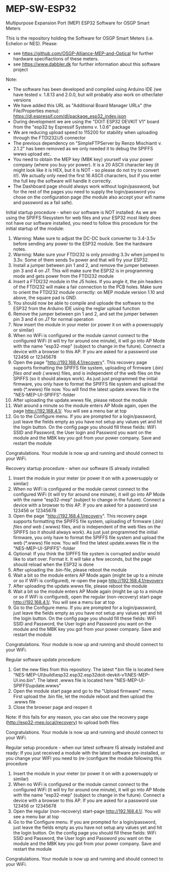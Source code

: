# MEP-SW-ESP32
Multipurpose Expansion Port (MEP) ESP32 Software for OSGP Smart Meters

This is the repository holding the Software for OSGP Smart Meters (i.e. Echelon or NES). Please:

- see https://github.com/OSGP-Alliance-MEP-and-Optical for further hardware specifiactions of these meters.
- see https://www.dabbler.dk for further information about this software project

Note:
- The software has been developed and compiled using Arduino IDE (we have tested v. 1.8.13 and 2.0.0, but will probably also work on other/later versions
- We have added this URL as "Additional Board Manager URLs" (the File/Properties menu): https://dl.espressif.com/dl/package_esp32_index.json
- During development we are using the "DOIT ESP32 DEVKIT V1" board from the "esp32 by Espressif Systems v. 1.0.6" package
- We are reducing upload speed to 115200 for stability when uploading through the FTDI232/J5 connector
- The previous dependency on "SimpleFTPServer by Renzo Mischianti v. 2.1.2" has been removed as we only needed it to debug the SPIFFS wwws upload etc.
- You need to obtain the MEP key (MBK key) yourself via your power company (where you buy yor power). It is a 20 ASCII character key (it might look like it is HEX, but it is NOT - so please do not try to convert it!). We actually only need the first 16 ASCII characters, but if you enter the full key the software will handle it correctly.
- The Dashboard page should always work without login/password, but for the rest of the pages you need to supply the login/password you chose on the configuration page (the module also accept your wifi name and password as a fail safe).


Initial startup procedure - when our software is NOT installed:
As we are using the SPIFFS filesystem for web files and your ESP32 most likely does not have our software installed, you need to follow this procedure for the initial startup of the module:
1. Warning: Make sure to adjust the DC-DC buck converter to 3.4-3.5v before sending any power to the ESP32 module. See the hardware notes.
2. Warning: Make sure your FTDI232 is only providng 3.3v when jumped to 3.3v. Some of them sends 5v power and that will fry your ESP32.
3. Install a jumper between pin 1 and 2, and remove the jumper between pin 3 and 4 on J7. This will make sure the ESP32 is in programming mode and gets power from the FTDI232 module
4. Insert a FTDI232 module in the J5 holes. If you angle it, the pin headers of the FTDI232 will make a fair connection to the PCB holes. Make sure to orient the FTDI232 module correctly: on MEP module version 1.10 and above, the square pad is GND.
5. You should now be able to compile and uploade the software to the ESP32 from the Arduino IDE using the reglar upload function
6. Remove the jumper between pin 1 and 2, and set the jumper between pin 3 and 4 on J7 for normal operation
7. Now insert the module in your meter (or power it on with a powersupply or similar)
8. When no WiFi is configured or the module cannot connect to the configured WiFi (it will try for around one minute), it will go into AP Mode with the name "esp32-mep" (subject to change in the future). Connect a device with a browser to this AP. If you are asked for a password use 123456 or 12345678
9. Open the page "http://192.168.4.1/recovery". This recovery page supports formatting the SPIFFS file system, uploading of firmware (*.bin) files and web (*.wwws) files, and is independent of the web files on the SPIFFS (so it should always work). As just just programmed the initial firmware, you only have to format the SPIFFS file system and upload the web (*.wwws) file now. You will find the latest update.wwws file in the "NES-MEP-UI-SPIFFS"-folder
10. After uploading the update.wwws file, please reboot the module
11. Wait around a minute so the module enters AP Mode again, open the page http://192.168.4.1/. You will see a menu bar at top
12. Go to the Configure menu. If you are prompted for a login/password, just leave the fields empty as you have not setup any values yet and hit the login button. On the config page you should fill these fields: WiFi SSID and Password, the User login and Password you want on the module and the MBK key you got from your power company. Save and restart the module

Congratulations. Your module is now up and running and should connect to your WiFi.


Recovery startup procedure - when our software IS already installed:
1. Insert the module in your meter (or power it on with a powersupply or similar)
2. When no WiFi is configured or the module cannot connect to the configured WiFi (it will try for around one minute), it will go into AP Mode with the name "esp32-mep" (subject to change in the future). Connect a device with a browser to this AP. If you are asked for a password use 123456 or 12345678
3. Open the page "http://192.168.4.1/recovery". This recovery page supports formatting the SPIFFS file system, uploading of firmware (*.bin) files and web (*.wwws) files, and is independent of the web files on the SPIFFS (so it should always work). As just just programmed the initial firmware, you only have to format the SPIFFS file system and upload the web (*.wwws) file now. You will find the latest update.wwws file in the "NES-MEP-UI-SPIFFS"-folder
4. Optional: If you think the SIPFFS file system is corrupted and/or would like to start over. Format it. It will take a few seconds, but the page should reload when the ESP32 is done
5. After uploading the .bin-file, please reboot the module
6. Wait a bit so the module enters AP Mode again (might be up to a minute or so if WiFi is configured), re-open the page http://192.168.4.1/revovery
7. After uploading the update.wwws file, please reboot the module
8. Wait a bit so the module enters AP Mode again (might be up to a minute or so if WiFi is configured), open the regular (non-recovery) start-page http://192.168.4.1/. You will see a menu bar at top
9. Go to the Configure menu. If you are prompted for a login/password, just leave the fields empty as you have not setup any values yet and hit the login button. On the config page you should fill these fields: WiFi SSID and Password, the User login and Password you want on the module and the MBK key you got from your power company. Save and restart the module

Congratulations. Your module is now up and running and should connect to your WiFi.


Regular software update procedure:
1. Get the new files from this repository. The latest *.bin file is located here "NES-MEP-UI\build\esp32.esp32.esp32doit-devkit-v1\NES-MEP-UI.ino.bin". The latest .wwws file is located here "NES-MEP-UI-SPIFFS\update.wwws"
2. Open the module start page and go to the "Upload firmware" menu. First upload the .bin file, let the module reboot and then upload the .wwws file
3. Close the browser page and reopen it

Note: If this fails for any reason, you can also use the recovery page (http://esp32-mep.local/recovery) to upload both files

Congratulations. Your module is now up and running and should connect to your WiFi.


Regular setup procedure - when our latest software IS already installed and ready:
If you just received a module with the latest software pre-installed, or you change your WIFI you need to (re-)configure the module following this procedure
1. Insert the module in your meter (or power it on with a powersupply or similar)
2. When no WiFi is configured or the module cannot connect to the configured WiFi (it will try for around one minute), it will go into AP Mode with the name "esp32-mep" (subject to change in the future). Connect a device with a browser to this AP. If you are asked for a password use 123456 or 12345678
3. Open the regular (non-recovery) start-page http://192.168.4.1/. You will see a menu bar at top
4. Go to the Configure menu. If you are prompted for a login/password, just leave the fields empty as you have not setup any values yet and hit the login button. On the config page you should fill these fields: WiFi SSID and Password, the User login and Password you want on the module and the MBK key you got from your power company. Save and restart the module

Congratulations. Your module is now up and running and should connect to your WiFi.
